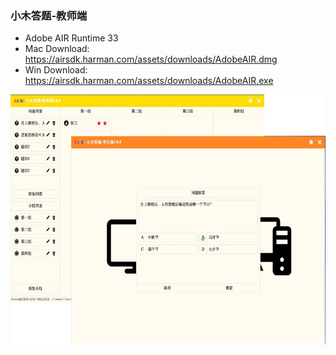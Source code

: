 ###  小木答题-教师端

* Adobe AIR Runtime 33
* Mac Download: https://airsdk.harman.com/assets/downloads/AdobeAIR.dmg
* Win Download: https://airsdk.harman.com/assets/downloads/AdobeAIR.exe

<img src="https://raw.githubusercontent.com/wosxieez/XiaoMuAnswer/master/screenshot/screen1.png" alt="" width="600" height="400"/>
